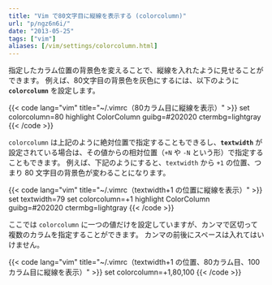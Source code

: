 ```yaml
---
title: "Vim で80文字目に縦線を表示する (colorcolumn)"
url: "p/ngz6n6i/"
date: "2013-05-25"
tags: ["vim"]
aliases: [/vim/settings/colorcolumn.html]
---
```


指定したカラム位置の背景色を変えることで、縦線を入れたように見せることができます。
例えば、80文字目の背景色を灰色にするには、以下のように **`colorcolumn`** を設定します。

{{< code lang="vim" title="~/.vimrc（80カラム目に縦線を表示）" >}}
set colorcolumn=80
highlight ColorColumn guibg=#202020 ctermbg=lightgray
{{< /code >}}

`colorcolumn` は上記のように絶対位置で指定することもできるし、**`textwidth`** が設定されている場合は、その値からの相対位置（`+N` や `-N` という形）で指定することもできます。
例えば、下記のようにすると、`textwidth` から `+1` の位置、つまり 80 文字目の背景色が変わることになります。

{{< code lang="vim" title="~/.vimrc（textwidth+1 の位置に縦線を表示）" >}}
set textwidth=79
set colorcolumn=+1
highlight ColorColumn guibg=#202020 ctermbg=lightgray
{{< /code >}}

ここでは `colorcolumn` に一つの値だけを設定していますが、カンマで区切って複数のカラムを指定することができます。
カンマの前後にスペースは入れてはいけません。

{{< code lang="vim" title="~/.vimrc（textwidth+1 の位置、80カラム目、100カラム目に縦線を表示）" >}}
set colorcolumn=+1,80,100
{{< /code >}}

